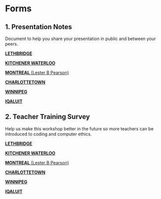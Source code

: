 # Forms

## 1. Presentation Notes
Document to help you share your presentation in public and between your peers.

[**LETHBRIDGE**](https://drive.google.com/drive/folders/17SsED52ydeMbuKdPX_9q4ryt5Xko3Vyv?usp=sharing)

[**KITCHENER WATERLOO**](https://drive.google.com/drive/folders/1F12_LdAQaNEruojxNIGJSJtUWXInTc-c?usp=sharing)

[**MONTREAL** (Lester B Pearson)](https://drive.google.com/drive/folders/1vubY6Bij55Az8Xvpcwcscy7UCDZZJVJw?usp=sharing)

[**CHARLOTTETOWN**](https://drive.google.com/drive/folders/1SSYx0LPZKYHbBJ_XJ6s9GUMmH_1cVUl8?usp=sharing)

[**WINNIPEG**](https://drive.google.com/drive/folders/1gw3tOAL7PaIWVP1GTMbFYPmvdsxjAj8X?usp=sharing)

[**IQALUIT**](https://drive.google.com/drive/folders/10j6vTAENrQfNQ7IDFp910uya_3Ia_5_H?usp=sharing)


## 2. Teacher Training Survey
Help us make this workshop better in the future so more teachers can be introduced to coding and computer ethics.

[**LETHBRIDGE**](https://kidscodejeunesse.typeform.com/to/CEUhIP)

[**KITCHENER WATERLOO**](https://kidscodejeunesse.typeform.com/to/aSlo90)

[**MONTREAL** (Lester B Pearson)](https://kidscodejeunesse.typeform.com/to/UeQyc6)

[**CHARLOTTETOWN**](https://kidscodejeunesse.typeform.com/to/KFdPDL)

[**WINNIPEG**](https://kidscodejeunesse.typeform.com/to/X294Ki)

[**IQALUIT**](https://kidscodejeunesse.typeform.com/to/J357BC)

